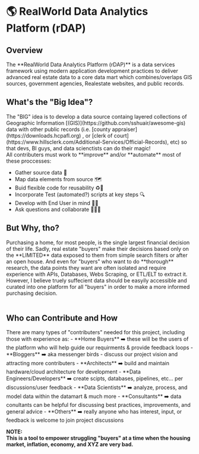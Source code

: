 <h1> 🌎 RealWorld Data Analytics Platform (rDAP) </h1>


<h2> Overview </h2>
The **RealWorld Data Analytics Platform (rDAP)** is a data services framework using modern application development practices to deliver advanced real estate data to a core data mart which combines/overlaps GIS sources, government agencies, Realestate websites, and public records. 

<h2> What's the "Big Idea"? </h2>
The "BIG" idea is to develop a data source containg layered collections of Geographic Information [(GIS)](https://github.com/sshuair/awesome-gis) data with other public records (i.e. [county appraiser](https://downloads.hcpafl.org) , or [clerk of court](https://www.hillsclerk.com/Additional-Services/Official-Records), etc) so that devs, BI guys, and data scienctists can do their magic! <br/>
All contributers must work to **improve** and/or **automate** most of these proccesses:<br/>

- Gather source data 📝 
- Map data elements from source 🗺️ 
- Buid flexible code for reusability ♻️📜 
- Incorporate Test (automated?) scripts at key steps 🔍
- Develop with End User in mind 🤷‍♂️
- Ask questions and collaborate 🧑‍🤝‍🧑


<h2> But Why, tho? </h2>
Purchasing a home, for most people, is the single largest financial decision of their life. Sadly, real estate "buyers" make their decisions based only on the **LIMITED** data exposed to them from simple search filters or after an open house. And even for "buyers" who want to do **thorough** research, the data points they want are often isolated and require experience with APIs, Databases, Webs Scraping, or ETL/ELT to extract it.</br>
However, I believe truely suffecient data should be easyily accessible and curated into one platform for all "buyers" in order to make a more informed purchasing decision.<br/><br/>


<h2> Who can Contribute and How </h2>
<p>
 There are many types of "contributers" needed for this project, including those with experience as:
  - **Home Buyers** ➡️ these will be the users of the platform who will help guide our requirments & provide feedback loops
  - **Bloggers** ➡️ aka messenger birds - discuss our project vision and attracting more contributers
  - **Architects** ➡️ build and maintain hardware/cloud architecture for development
  - **Data Engineers/Developers** ➡️ create scipts, databases, pipelines, etc... per discussions/user feedback
  - **Data Scientists** ➡️ analyze, process, and model data within the datamart & much more
  - **Consultants** ➡️ data conultants can be helpful for discussing best practices, improvements, and general advice
  - **Others** ➡️ really anyone who has interest, input, or feedback is welcome to join project discussions
</p>

**NOTE:** <br/>
**This is a tool to empower struggling "buyers" at a time when the housing market, inflation, economy, and XYZ are very bad.** <br/>

